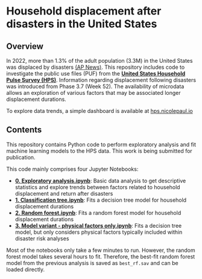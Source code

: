 # Household displacement after disasters in the United States

## Overview

In 2022, more than 1.3% of the adult population (3.3M) in the United States was displaced by disasters [(AP News)](https://apnews.com/article/natural-disasters-indiana-florida-climate-and-environment-0bfdab41b233feba55e08382a0594258). This repository includes code to investigate the public use files (PUF) from the [**United States Household Pulse Survey (HPS)**](https://www.census.gov/programs-surveys/household-pulse-survey.html). Information regarding displacement following disasters was introduced from Phase 3.7 (Week 52). The availability of microdata allows an exploration of various factors that may be associated longer displacement durations.

To explore data trends, a simple dashboard is available at [hps.nicolepaul.io](https://hps.nicolepaul.io/)

## Contents

This repository contains Python code to perform exploratory analysis and fit machine learning models to the HPS data. This work is being submitted for publication.

This code mainly comprises four Jupyter Notebooks:

- [**0. Exploratory analysis.ipynb**](/0.%20Exploratory%20analysis.ipynb): Basic data analysis to get descriptive statistics and explore trends between factors related to household displacement and return after disasters
- [**1. Classification tree.ipynb**](/1.%20Classification%20tree.ipynb): Fits a decision tree model for household displacement durations
- [**2. Random forest.ipynb**](/2.%20Random%20forest.ipynb): Fits a random forest model for household displacement durations
- [**3. Model variant - physical factors only.ipynb**](/3.%20Model%20variant%20-%20physical%20factors%20only.ipynb): Fits a decision tree model, but only considers physical factors typically included within disaster risk analyses

Most of the notebooks only take a few minutes to run. However, the random forest model takes several hours to fit. Therefore, the best-fit random forest model from the previous analysis is saved as `best_rf.sav` and can be loaded directly.